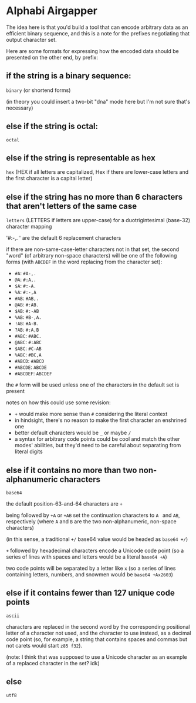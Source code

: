 # Alphabi Airgapper

The idea here is that you'd build a tool that can encode arbitrary data as an efficient binary sequence, and this is a note for the prefixes negotiating that output character set.

Here are some formats for expressing how the encoded data should be presented on the other end, by prefix:

## if the string is a binary sequence:

`binary` (or shortend forms)

(in theory you could insert a two-bit "dna" mode here but I'm not sure that's necessary)

## else if the string is octal:

`octal`

## else if the string is representable as hex

`hex` (HEX if all letters are capitalized, Hex if there are lower-case letters and the first character is a capital letter)

## else if the string has no more than 6 characters that aren't letters of the same case

`letters` (LETTERS if letters are upper-case) for a duotrigintesimal (base-32) character mapping

'#:-,. ' are the default 6 replacement characters

if there are non-same-case-letter characters not in that set, the second "word" (of arbitrary non-space characters) will be one of the following forms (with `ABCDEF` in the word replacing from the character set):

- `#A`: `#A-,. `
- `@A`: `#:A,. `
- `$A`: `#:-A. `
- `%A`: `#:-,A `
- `#AB`: `#AB,. `
- `@AB`: `#:AB. `
- `$AB`: `#:-AB `
- `%AB`: `#B-,A. `
- `!AB`: `#A-B. `
- `?AB`: `#:A,B `
- `#ABC`: `#ABC. `
- `@ABC`: `#:ABC `
- `$ABC`: `#C-AB `
- `%ABC`: `#BC,A `
- `#ABCD`: `#ABCD `
- `#ABCDE`: `ABCDE `
- `#ABCDEF`: `ABCDEF`

the `#` form will be used unless one of the characters in the default set is present

notes on how this could use some revision:

- `+` would make more sense than `#` considering the literal context
- in hindsight, there's no reason to make the first character an enshrined one
- better default characters would be `_` or maybe `/`
- a syntax for arbitrary code points could be cool and match the other modes' abilities, but they'd need to be careful about separating from literal digits

## else if it contains no more than two non-alphanumeric characters

`base64`

the default position-63-and-64 characters are `+ `

being followed by `+A` or `+AB` set the continuation characters to `A ` and `AB`, respectively (where `A` and `B` are the two non-alphanumeric, non-space characters)

(in this sense, a traditional `+/` base64 value would be headed as `base64 +/`)

`+` followed by hexadecimal characters encode a Unicode code point (so a series of lines with spaces and letters would be a literal `base64 +A`)

two code points will be separated by a letter like `x` (so a series of lines containing letters, numbers, and snowmen would be `base64 +Ax2603`)

## else if it contains fewer than 127 unique code points

`ascii`

characters are replaced in the second word by the corresponding positional letter of a character not used, and the character to use instead, as a decimal code point (so, for example, a string that contains spaces and commas but not carets would start `z85 f32`).

(note: I think that was supposed to use a Unicode character as an example of a replaced character in the set? idk)

## else

`utf8`
